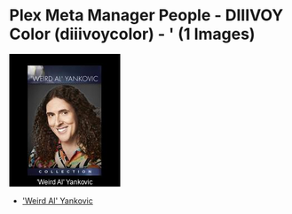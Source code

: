# Plex Meta Manager People - DIIIVOY Color (diiivoycolor) - ' (1 Images)
![Grid](grid.jpg)

* ['Weird Al' Yankovic](https://raw.githubusercontent.com/meisnate12/Plex-Meta-Manager-People-diiivoycolor/master/'/Images/%27Weird%20Al%27%20Yankovic.jpg)